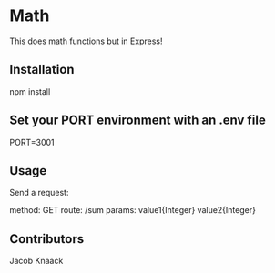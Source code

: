 # Math

This does math functions but in Express!

## Installation

npm install

## Set your PORT environment with an .env file

PORT=3001

## Usage

Send a request:

method: GET
route: /sum
params:
  value1{Integer}
  value2{Integer}

## Contributors

Jacob Knaack
